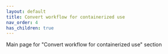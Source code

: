 ```yaml
---
layout: default
title: Convert workflow for containerized use
nav_order: 4
has_children: true
---
```


Main page for "Convert workflow for containerized use" section